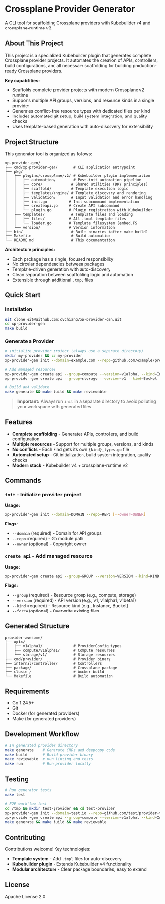 # Crossplane Provider Generator

A CLI tool for scaffolding Crossplane providers with Kubebuilder v4 and crossplane-runtime v2.

## About This Project

This project is a specialized Kubebuilder plugin that generates complete Crossplane provider projects. It automates the creation of APIs, controllers, build configurations, and all necessary scaffolding for building production-ready Crossplane providers.

**Key capabilities:**
- Scaffolds complete provider projects with modern Crossplane v2 runtime
- Supports multiple API groups, versions, and resource kinds in a single provider
- Generates conflict-free resource types with dedicated files per kind
- Includes automated git setup, build system integration, and quality checks
- Uses template-based generation with auto-discovery for extensibility

## Project Structure

This generator tool is organized as follows:

```
xp-provider-gen/
├── cmd/xp-provider-gen/       # CLI application entrypoint
├── pkg/
│   ├── plugins/crossplane/v2/ # Kubebuilder plugin implementation
│   │   ├── automation/        # Post-init automation pipeline
│   │   ├── core/             # Shared utilities (DRY principles)
│   │   ├── scaffold/         # Template execution logic
│   │   ├── templates/engine/ # Template discovery and rendering
│   │   ├── validation/       # Input validation and error handling
│   │   ├── init.go          # Init subcommand implementation
│   │   ├── createapi.go     # Create API subcommand
│   │   └── plugin.go        # Plugin registration with Kubebuilder
│   ├── templates/            # Template files and loading
│   │   ├── files/           # All .tmpl template files
│   │   └── loader.go        # Template filesystem (embed.FS)
│   └── version/             # Version information
├── bin/                      # Built binaries (after make build)
├── Makefile                  # Build automation
└── README.md                 # This documentation
```

**Architecture principles:**
- Each package has a single, focused responsibility
- No circular dependencies between packages
- Template-driven generation with auto-discovery
- Clean separation between scaffolding logic and automation
- Extensible through additional `.tmpl` files

## Quick Start

### Installation

```bash
git clone git@github.com:cychiang/xp-provider-gen.git
cd xp-provider-gen
make build
```

### Generate a Provider

```bash
# Initialize provider project (always use a separate directory)
mkdir my-provider && cd my-provider
xp-provider-gen init --domain=example.com --repo=github.com/example/provider-awesome

# Add managed resources
xp-provider-gen create api --group=compute --version=v1alpha1 --kind=Instance
xp-provider-gen create api --group=storage --version=v1 --kind=Bucket

# Build and validate
make generate && make build && make reviewable
```

> **Important:** Always run `init` in a separate directory to avoid polluting your workspace with generated files.

## Features

- **Complete scaffolding** - Generates APIs, controllers, and build configuration
- **Multiple resources** - Support for multiple groups, versions, and kinds
- **No conflicts** - Each kind gets its own `{kind}_types.go` file
- **Automated setup** - Git initialization, build system integration, quality checks
- **Modern stack** - Kubebuilder v4 + crossplane-runtime v2

## Commands

### `init` - Initialize provider project

**Usage:**
```bash
xp-provider-gen init --domain=DOMAIN --repo=REPO [--owner=OWNER]
```

**Flags:**
- `--domain` (required) - Domain for API groups
- `--repo` (required) - Go module path
- `--owner` (optional) - Copyright owner

### `create api` - Add managed resource

**Usage:**
```bash
xp-provider-gen create api --group=GROUP --version=VERSION --kind=KIND [--force]
```

**Flags:**
- `--group` (required) - Resource group (e.g., compute, storage)
- `--version` (required) - API version (e.g., v1, v1alpha1, v1beta1)
- `--kind` (required) - Resource kind (e.g., Instance, Bucket)
- `--force` (optional) - Overwrite existing files

## Generated Structure

```
provider-awesome/
├── apis/
│   ├── v1alpha1/              # ProviderConfig types
│   ├── compute/v1alpha1/      # Compute resources
│   └── storage/v1/            # Storage resources
├── cmd/provider/              # Provider binary
├── internal/controller/       # Controllers
├── package/                   # Crossplane package
├── cluster/                   # Docker build
└── Makefile                   # Build automation
```

## Requirements

- Go 1.24.5+
- Git
- Docker (for generated providers)
- Make (for generated providers)

## Development Workflow

```bash
# In generated provider directory
make generate    # Generate CRDs and deepcopy code
make build       # Build provider binary
make reviewable  # Run linting and tests
make run         # Run provider locally
```

## Testing

```bash
# Run generator tests
make test

# E2E workflow test
cd /tmp && mkdir test-provider && cd test-provider
xp-provider-gen init --domain=test.io --repo=github.com/test/provider-test
xp-provider-gen create api --group=compute --version=v1alpha1 --kind=Instance
make generate && make build && make reviewable
```

## Contributing

Contributions welcome! Key technologies:
- **Template system** - Add `.tmpl` files for auto-discovery
- **Kubebuilder plugin** - Extends Kubebuilder v4 functionality
- **Modular architecture** - Clear package boundaries, easy to extend

## License

Apache License 2.0